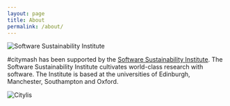 ```yaml
---
layout: page
title: About
permalink: /about/
---
```


![Software Sustainability Institute](citymash.github.io/images/ssi.png)

#citymash has been supported by the [Software Sustainability Institute](http://www.software.ac.uk/). The Software Sustainability Institute cultivates world-class research with software. The Institute is based at the universities of Edinburgh, Manchester, Southampton and Oxford.

![Citylis](citymash.github.io/images/citylis.jpg)